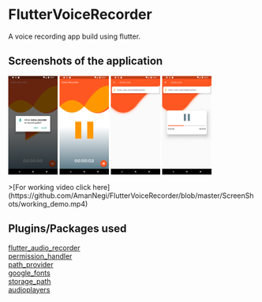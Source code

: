 # FlutterVoiceRecorder
A voice recording app build using flutter.

## Screenshots of the application
<p float="left">
  <img src="https://github.com/AmanNegi/FlutterVoiceRecorder/blob/master/ScreenShots/permit.png" width="100" />
  <img src="https://github.com/AmanNegi/FlutterVoiceRecorder/blob/master/ScreenShots/recording.png" width="100" /> 
  <img src="https://github.com/AmanNegi/FlutterVoiceRecorder/blob/master/ScreenShots/audio_list.png" width="100" />
  <img src="https://github.com/AmanNegi/FlutterVoiceRecorder/blob/master/ScreenShots/playing.png" width="100"/>
</p>
>[For working video click here](https://github.com/AmanNegi/FlutterVoiceRecorder/blob/master/ScreenShots/working_demo.mp4)

## Plugins/Packages used
[flutter_audio_recorder](https://pub.dev/packages/flutter_audio_recorder)<br/>
[permission_handler](https://pub.dev/packages/permission_handler)<br/>
[path_provider](https://pub.dev/packages/path_provider)<br/>
[google_fonts](https://pub.dev/packages/google_fonts)<br/>
[storage_path](https://pub.dev/packages/storage_path)<br/>
[audioplayers](https://pub.dev/packages/audioplayers)<br/>

